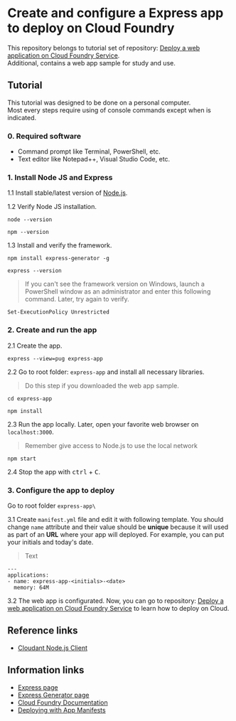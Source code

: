 # Create and configure a Express app to deploy on Cloud Foundry
This repository belongs to tutorial set of repository: [Deploy a web application on Cloud Foundry Service](https://github.com/afforeroc/deploy-on-cloudfoundry).<br>
Additional, contains a web app sample for study and use.

## Tutorial
This tutorial was designed to be done on a personal computer. <br> 
Most every steps require using of console commands except when is indicated.

### 0. Required software
* Command prompt like Terminal, PowerShell, etc.
* Text editor like Notepad++, Visual Studio Code, etc.

### 1. Install Node JS and Express
1.1 Install stable/latest version of [Node.js](https://nodejs.org/en/).

1.2 Verify Node JS installation.
```
node --version
```
```
npm --version
```

1.3 Install and verify the framework.
```
npm install express-generator -g
```
```
express --version
```

> If you can't see the framework version on Windows, launch a PowerShell window as an administrator and enter this following command. Later, try again to verify.
```
Set-ExecutionPolicy Unrestricted
```

### 2. Create and run the app
2.1 Create the app.
```
express --view=pug express-app
```

2.2 Go to root folder: `express-app` and install all necessary libraries.
> Do this step if you downloaded the web app sample.
```
cd express-app
```
```
npm install
```

2.3 Run the app locally. Later, open your favorite web browser on `localhost:3000`.
> Remember give access to Node.js to use the local network 
```
npm start
```

2.4 Stop the app with <kbd>ctrl</kbd> + <kbd>C</kbd>.


### 3. Configure the app to deploy
Go to root folder `express-app\`

3.1  Create `manifest.yml` file and edit it with following template. You should change `name` attribute and their value should be **unique** because it will used as part of an **URL** where your app will deployed. For example, you can put your initials and today's date.
> Text 
```
---
applications:
- name: express-app-<initials>-<date>
  memory: 64M
```

3.2 The web app is configurated. Now, you can go to repository: [Deploy a web application on Cloud Foundry Service](https://github.com/afforeroc/deploy-on-cloudfoundry) to learn how to deploy on Cloud.

## Reference links
* [Cloudant Node.js Client](https://github.com/cloudant/nodejs-cloudant)

## Information links
* [Express page](https://expressjs.com/)
* [Express Generator page](https://expressjs.com/es/starter/generator.html)
* [Cloud Foundry Documentation](https://docs.cloudfoundry.org/) 
* [Deploying with App Manifests](https://docs.cloudfoundry.org/devguide/deploy-apps/manifest.html)